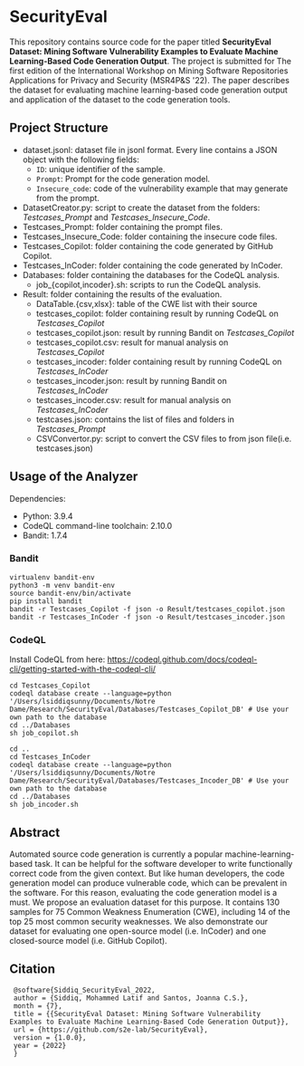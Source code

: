 # SecurityEval

This repository contains source code for the paper titled **SecurityEval Dataset: Mining Software Vulnerability Examples to Evaluate Machine Learning-Based Code Generation Output**. The project is submitted for The first edition of the International Workshop on Mining Software Repositories Applications for Privacy and Security (MSR4P&S '22). The paper describes the dataset for evaluating machine learning-based code generation output and application of the dataset to the code generation tools.

## Project Structure
- dataset.jsonl: dataset file in jsonl format. Every line contains a JSON object with the following fields:
  - `ID`: unique identifier of the sample.
  - `Prompt`: Prompt for the code generation model.
  - `Insecure_code`: code of the vulnerability example that may generate from the prompt.
- DatasetCreator.py: script to create the dataset from the folders: *Testcases_Prompt* and *Testcases_Insecure_Code*.
- Testcases_Prompt: folder containing the prompt files.
- Testcases_Insecure_Code: folder containing the insecure code files.
- Testcases_Copilot: folder containing the code generated by GitHub Copilot.
- Testcases_InCoder: folder containing the code generated by InCoder.
- Databases: folder containing the databases for the CodeQL analysis.
  - job_{copilot,incoder}.sh: scripts to run the CodeQL analysis.
- Result: folder containing the results of the evaluation.
  - DataTable.{csv,xlsx}: table of the CWE list with their source
  - testcases_copilot: folder containing result by running CodeQL on *Testcases_Copilot*
  - testcases_copilot.json: result by running Bandit on *Testcases_Copilot*
  - testcases_copilot.csv: result for manual analysis on *Testcases_Copilot*
  - testcases_incoder: folder containing result by running CodeQL on *Testcases_InCoder*
  - testcases_incoder.json: result by running Bandit on *Testcases_InCoder*
  - testcases_incoder.csv: result for manual analysis on *Testcases_InCoder*
  - testcases.json: contains the list of files and folders in *Testcases_Prompt*
  - CSVConvertor.py: script to convert the CSV files to from json file(i.e. testcases.json)

## Usage of the Analyzer
Dependencies:
- Python: 3.9.4
- CodeQL command-line toolchain:  2.10.0
- Bandit: 1.7.4

### Bandit
```
virtualenv bandit-env
python3 -m venv bandit-env
source bandit-env/bin/activate
pip install bandit
bandit -r Testcases_Copilot -f json -o Result/testcases_copilot.json 
bandit -r Testcases_InCoder -f json -o Result/testcases_incoder.json
```
### CodeQL
Install CodeQL from here: https://codeql.github.com/docs/codeql-cli/getting-started-with-the-codeql-cli/
```
cd Testcases_Copilot
codeql database create --language=python  '/Users/lsiddiqsunny/Documents/Notre Dame/Research/SecurityEval/Databases/Testcases_Copilot_DB' # Use your own path to the database
cd ../Databases
sh job_copilot.sh

cd ..
cd Testcases_InCoder
codeql database create --language=python  '/Users/lsiddiqsunny/Documents/Notre Dame/Research/SecurityEval/Databases/Testcases_Incoder_DB' # Use your own path to the database
cd ../Databases
sh job_incoder.sh
```

## Abstract
Automated source code generation is currently a popular machine-learning-based task. It can be helpful for the software developer to write functionally correct code from the given context. But like human developers, the code generation model can produce vulnerable code, which can be prevalent in the software. For this reason, evaluating the code generation model is a must. We propose an evaluation dataset for this purpose. It contains 130 samples for 75 Common Weakness Enumeration (CWE), including 14 of the top 25 most common security weaknesses. We also demonstrate our dataset for evaluating one open-source model (i.e. InCoder) and one closed-source model (i.e. GitHub Copilot).

## Citation
```
 @software{Siddiq_SecurityEval_2022,
 author = {Siddiq, Mohammed Latif and Santos, Joanna C.S.},
 month = {7},
 title = {{SecurityEval Dataset: Mining Software Vulnerability Examples to Evaluate Machine Learning-Based Code Generation Output}},
 url = {https://github.com/s2e-lab/SecurityEval},
 version = {1.0.0},
 year = {2022}
 }
 ```
